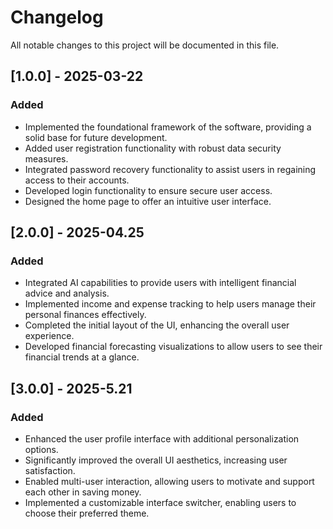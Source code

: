 # Changelog

All notable changes to this project will be documented in this file.

## [1.0.0] - 2025-03-22
### Added
- Implemented the foundational framework of the software, providing a solid base for future development.
- Added user registration functionality with robust data security measures.
- Integrated password recovery functionality to assist users in regaining access to their accounts.
- Developed login functionality to ensure secure user access.
- Designed the home page to offer an intuitive user interface.

## [2.0.0] - 2025-04.25
### Added
- Integrated AI capabilities to provide users with intelligent financial advice and analysis.
- Implemented income and expense tracking to help users manage their personal finances effectively.
- Completed the initial layout of the UI, enhancing the overall user experience.
- Developed financial forecasting visualizations to allow users to see their financial trends at a glance.

## [3.0.0] - 2025-5.21
### Added
- Enhanced the user profile interface with additional personalization options.
- Significantly improved the overall UI aesthetics, increasing user satisfaction.
- Enabled multi-user interaction, allowing users to motivate and support each other in saving money.
- Implemented a customizable interface switcher, enabling users to choose their preferred theme.
